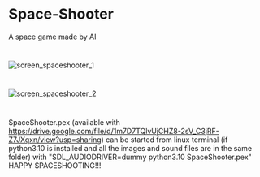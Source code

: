 # Space-Shooter
A space game made by AI
#
![screen_spaceshooter_1](https://github.com/user-attachments/assets/65eba2f5-a023-4ba8-9b7b-7a63efc756de)
#
![screen_spaceshooter_2](https://github.com/user-attachments/assets/b6ca2837-6c81-472f-8280-45ae160d1fc1)
#
SpaceShooter.pex (available with https://drive.google.com/file/d/1m7D7TQlvUjCHZ8-2sV_C3jRF-Z7JXqxn/view?usp=sharing) can be started from linux terminal (if python3.10 is installed and all the images and sound files are in the same folder) with "SDL_AUDIODRIVER=dummy python3.10 SpaceShooter.pex" 
HAPPY SPACESHOOTING!!!
